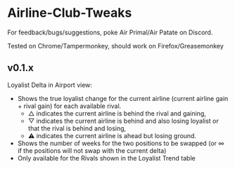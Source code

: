 # Airline-Club-Tweaks

For feedback/bugs/suggestions, poke Air Primal/Air Patate on Discord.

Tested on Chrome/Tampermonkey, should work on Firefox/Greasemonkey

## v0.1.x
Loyalist Delta in Airport view:
- Shows the true loyalist change for the current airline (current airline gain + rival gain) for each available rival. 
  - △ indicates the current airline is behind the rival and gaining, 
  - ▽ indicates the current airline is behind and also losing loyalist or that the rival is behind and losing, 
  - ⚠ indicates the current airline is ahead but losing ground. 
- Shows the number of weeks for the two positions to be swapped (or ∞ if the positions will not swap with the current delta)
- Only available for the Rivals shown in the Loyalist Trend table

